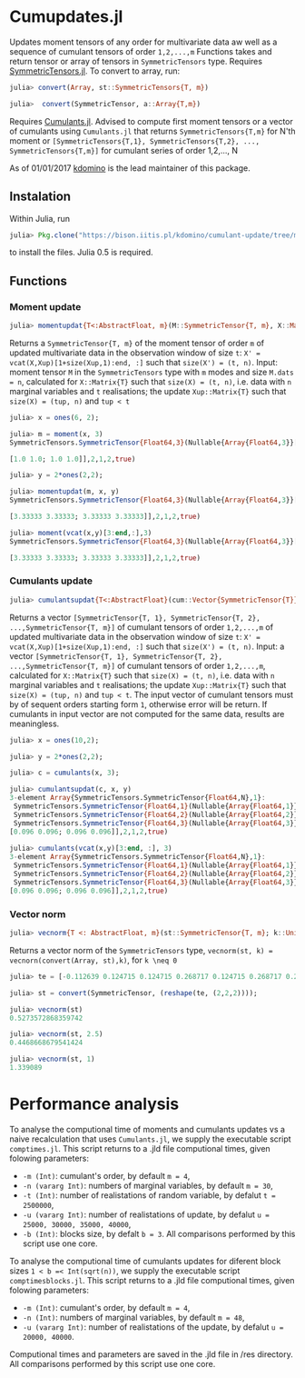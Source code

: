 # Cumupdates.jl

Updates moment tensors of any order for multivariate data aw well as a sequence of cumulant tensors of order `1,2,...,m`
Functions takes and return tensor or array of tensors in `SymmetricTensors` type. Requires [SymmetricTensors.jl](https://github.com/ZKSI/SymmetricTensors.jl). To convert to array, run:

```julia
julia> convert(Array, st::SymmetricTensors{T, m})
```

```julia
julia>  convert(SymmetricTensor, a::Array{T,m})
```
Requires [Cumulants.jl](https://github.com/ZKSI/Cumulants.jl). Advised to compute first moment tensors or a vector of cumulants using `Cumulants.jl` that returns
`SymmetricTensors{T,m}` for N'th moment or `[SymmetricTensors{T,1}, SymmetricTensors{T,2}, ..., SymmetricTensors{T,m}]` for cumulant series of order 1,2,..., N

As of 01/01/2017 [kdomino](https://github.com/kdomino) is the lead maintainer of this package.

## Instalation

Within Julia, run

```julia
julia> Pkg.clone("https://bison.iitis.pl/kdomino/cumulant-update/tree/master/Cumupdates")
```

to install the files.  Julia 0.5 is required.

## Functions


### Moment update

```julia
julia> momentupdat{T<:AbstractFloat, m}(M::SymmetricTensor{T, m}, X::Matrix{T}, Xup::Matrix{T})
```

Returns a `SymmetricTensor{T, m}` of the moment tensor of order `m` of updated multivariate data in the observation window of size `t`: `X' = vcat(X,Xup)[1+size(Xup,1):end, :]` such that `size(X') = (t, n)`. Input: moment tensor `M` in the `SymmetricTensors` type with `m` modes and size `M.dats = n`, calculated for `X::Matrix{T}` such that `size(X) = (t, n)`, i.e. data with `n` marginal variables and `t` realisations; the update `Xup::Matrix{T}` such that `size(X) = (tup, n)` and `tup < t`

```julia
julia> x = ones(6, 2);

julia> m = moment(x, 3)
SymmetricTensors.SymmetricTensor{Float64,3}(Nullable{Array{Float64,3}}[[1.0 1.0; 1.0 1.0]

[1.0 1.0; 1.0 1.0]],2,1,2,true)

julia> y = 2*ones(2,2);

julia> momentupdat(m, x, y)
SymmetricTensors.SymmetricTensor{Float64,3}(Nullable{Array{Float64,3}}[[3.33333 3.33333; 3.33333 3.33333]

[3.33333 3.33333; 3.33333 3.33333]],2,1,2,true)

julia> moment(vcat(x,y)[3:end,:],3)
SymmetricTensors.SymmetricTensor{Float64,3}(Nullable{Array{Float64,3}}[[3.33333 3.33333; 3.33333 3.33333]

[3.33333 3.33333; 3.33333 3.33333]],2,1,2,true)

```

### Cumulants update


```julia
julia> cumulantsupdat{T<:AbstractFloat}(cum::Vector{SymmetricTensor{T}}, X::Matrix{T}, Xup::Matrix{T})
```
Returns a vector `[SymmetricTensor{T, 1}, SymmetricTensor{T, 2}, ...,SymmetricTensor{T, m}]` of cumulant tensors of order `1,2,...,m` of updated multivariate data in the observation window of size `t`: `X' = vcat(X,Xup)[1+size(Xup,1):end, :]` such that `size(X') = (t, n)`.
Input: a vector `[SymmetricTensor{T, 1}, SymmetricTensor{T, 2}, ...,SymmetricTensor{T, m}]` of cumulant tensors of order `1,2,...,m`, calculated for `X::Matrix{T}` such that `size(X) = (t, n)`, i.e. data with `n` marginal variables and `t` realisations; the update `Xup::Matrix{T}` such that `size(X) = (tup, n)` and `tup < t`. The input vector of cumulant tensors must by of sequent orders starting form `1`, otherwise error will be return. If cumulants in input vector are not computed for the same data, results are meaningless.

```julia
julia> x = ones(10,2);

julia> y = 2*ones(2,2);

julia> c = cumulants(x, 3);

julia> cumulantsupdat(c, x, y)
3-element Array{SymmetricTensors.SymmetricTensor{Float64,N},1}:
 SymmetricTensors.SymmetricTensor{Float64,1}(Nullable{Array{Float64,1}}[[1.2,1.2]],2,1,2,true)                                             
 SymmetricTensors.SymmetricTensor{Float64,2}(Nullable{Array{Float64,2}}[[0.16 0.16; 0.16 0.16]],2,1,2,true)                                
 SymmetricTensors.SymmetricTensor{Float64,3}(Nullable{Array{Float64,3}}[[0.096 0.096; 0.096 0.096] 
[0.096 0.096; 0.096 0.096]],2,1,2,true)
 
julia> cumulants(vcat(x,y)[3:end, :], 3)
3-element Array{SymmetricTensors.SymmetricTensor{Float64,N},1}:
 SymmetricTensors.SymmetricTensor{Float64,1}(Nullable{Array{Float64,1}}[[1.2,1.2]],2,1,2,true)                                             
 SymmetricTensors.SymmetricTensor{Float64,2}(Nullable{Array{Float64,2}}[[0.16 0.16; 0.16 0.16]],2,1,2,true)                                
 SymmetricTensors.SymmetricTensor{Float64,3}(Nullable{Array{Float64,3}}[[0.096 0.096; 0.096 0.096]
[0.096 0.096; 0.096 0.096]],2,1,2,true)

```
 
### Vector norm

```julia
julia> vecnorm{T <: AbstractFloat, m}(st::SymmetricTensor{T, m}; k::Union{Float64, Int})
```

Returns a vector norm of the `SymmetricTensors` type, `vecnorm(st, k) = vecnorn(convert(Array, st),k)`, for `k \neq 0`

```julia
julia> te = [-0.112639 0.124715 0.124715 0.268717 0.124715 0.268717 0.268717 0.046154];

julia> st = convert(SymmetricTensor, (reshape(te, (2,2,2))));

julia> vecnorm(st)
0.5273572868359742

julia> vecnorm(st, 2.5)
0.4468668679541424

julia> vecnorm(st, 1)
1.339089
```


# Performance analysis

To analyse the computional time of moments and cumulants updates vs a naive recalculation that uses `Cumulants.jl`, we supply the executable script `comptimes.jl`.
This script returns to a .jld file computional times, given folowing parameters:
* `-m (Int)`: cumulant's order, by default `m = 4`,
* `-n (vararg Int)`: numbers of marginal variables, by default `m = 30`,
* `-t (Int)`: number of realistations of random variable, by defalut `t = 2500000`,
* `-u (vararg Int)`: number of realistations of update, by defalut `u = 25000, 30000, 35000, 40000`,
* `-b (Int)`: blocks size, by defalt `b = 3`.
All comparisons performed by this script use one core.

To analyse the computional time of cumulants updates for diferent block sizes `1 < b =< Int(sqrt(n))`, we supply the executable script `comptimesblocks.jl`.
This script returns to a .jld file computional times, given folowing parameters:
* `-m (Int)`: cumulant's order, by default `m = 4`,
* `-n (Int)`: numbers of marginal variables, by default `m = 48`,
* `-u (vararg Int)`: number of realistations of the update, by defalut `u = 20000, 40000`.

Computional times and parameters are saved in the .jld file in /res directory. All comparisons performed by this script use one core.
